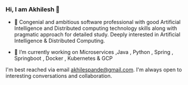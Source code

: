 ### Hi, I am Akhilesh 👋

<!--
**akhilespande/akhilespande** is a ✨ _special_ ✨ repository because its `README.md` (this file) appears on your GitHub profile.

Here are some ideas to get you started:

- 🔭 I’m currently working on ...
- 🌱 I’m currently learning ...
- 👯 I’m looking to collaborate on ...
- 🤔 I’m looking for help with ...
- 💬 Ask me about ...
- 📫 How to reach me: ...
- 😄 Pronouns: ...
- ⚡ Fun fact: ...
-->

- 💬 Congenial and ambitious software professional with good Artificial Intelligence and Distributed computing technology skills along with pragmatic approach for detailed study. Deeply interested in Artificial Intelligence & Distributed Computing.

- 🔭 I’m currently working on Microservices ,Java , Python , Spring , Springboot , Docker , Kubernetes & GCP

I'm best reached via email akhilespande@gmail.com. I'm always open to interesting conversations and collaboration.
